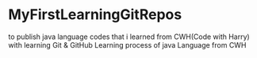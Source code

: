 # MyFirstLearningGitRepos
to publish java language codes that i learned from CWH(Code with Harry) with learning Git &amp; GitHub
Learning process of java Language from CWH

